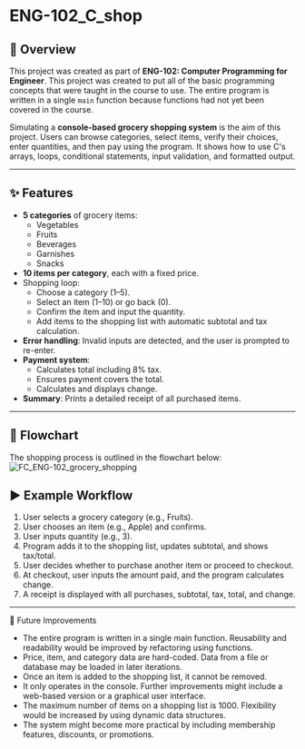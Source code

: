 # ENG-102_C_shop

## 📖 Overview
This project was created as part of **ENG-102: Computer Programming for Engineer**.
This project was created to put all of the basic programming concepts that were taught in the course to use. The entire program is written in a single `main` function because functions had not yet been covered in the course.

Simulating a **console-based grocery shopping system** is the aim of this project. Users can browse categories, select items, verify their choices, enter quantities, and then pay using the program. It shows how to use C's arrays, loops, conditional statements, input validation, and formatted output.

---

## ✨ Features
- **5 categories** of grocery items:
  - Vegetables
  - Fruits
  - Beverages
  - Garnishes
  - Snacks
- **10 items per category**, each with a fixed price.
- Shopping loop:
  - Choose a category (1–5).
  - Select an item (1–10) or go back (0).
  - Confirm the item and input the quantity.
  - Add items to the shopping list with automatic subtotal and tax calculation.
- **Error handling**: Invalid inputs are detected, and the user is prompted to re-enter.
- **Payment system**:
  - Calculates total including 8% tax.
  - Ensures payment covers the total.
  - Calculates and displays change.
- **Summary**: Prints a detailed receipt of all purchased items.

---

## 🧩 Flowchart
The shopping process is outlined in the flowchart below:
![FC_ENG-102_grocery_shopping](https://github.com/user-attachments/assets/cbff3141-a53e-46f5-9d37-c103d9a56a36)

## ▶️ Example Workflow
1. User selects a grocery category (e.g., Fruits).
2. User chooses an item (e.g., Apple) and confirms.
3. User inputs quantity (e.g., 3).
4. Program adds it to the shopping list, updates subtotal, and shows tax/total.
5. User decides whether to purchase another item or proceed to checkout.
6. At checkout, user inputs the amount paid, and the program calculates change.
7. A receipt is displayed with all purchases, subtotal, tax, total, and change.

---

🚀 Future Improvements
- The entire program is written in a single main function. Reusability and readability would be improved by refactoring using functions.
- Price, item, and category data are hard-coded. Data from a file or database may be loaded in later iterations.
- Once an item is added to the shopping list, it cannot be removed.
- It only operates in the console. Further improvements might include a web-based version or a graphical user interface.
- The maximum number of items on a shopping list is 1000. Flexibility would be increased by using dynamic data structures.
- The system might become more practical by including membership features, discounts, or promotions.
